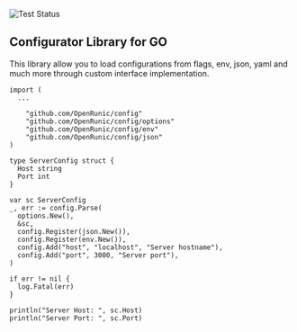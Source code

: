 ![Test Status](https://github.com/OpenRunic/config/actions/workflows/master-push.yml/badge.svg)

## Configurator Library for GO

This library allow you to load configurations from flags, env, json, yaml and much more through custom interface implementation.

```
import (
  ...

	"github.com/OpenRunic/config"
	"github.com/OpenRunic/config/options"
	"github.com/OpenRunic/config/env"
	"github.com/OpenRunic/config/json"
)

type ServerConfig struct {
  Host string
  Port int
}

var sc ServerConfig
_, err := config.Parse(
  options.New(),
  &sc,
  config.Register(json.New()),
  config.Register(env.New()),
  config.Add("host", "localhost", "Server hostname"),
  config.Add("port", 3000, "Server port"),
)

if err != nil {
  log.Fatal(err)
}

println("Server Host: ", sc.Host)
println("Server Port: ", sc.Port)
```
